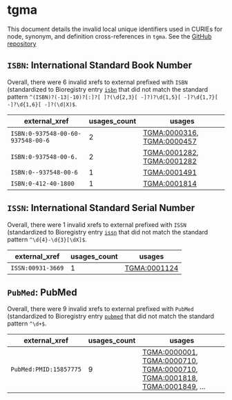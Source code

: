 # tgma

This document details the invalid local unique identifiers used in CURIEs
for node, synonym, and definition cross-references in `tgma`. See the [GitHub repository](https://github.com/VEuPathDB-ontology/TGMA)


## `ISBN`: International Standard Book Number

Overall, there were 6 invalid
xrefs to external prefixed with `ISBN` (standardized to Bioregistry
entry [`isbn`]((https://bioregistry.io/isbn)) that
did not match the standard pattern `^(ISBN)?(-13|-10)?[:]?[ ]?(\d{2,3}[ -]?)?\d{1,5}[ -]?\d{1,7}[ -]?\d{1,6}[ -]?(\d|X)$`.

| external_xref                     |   usages_count | usages                                                                                                   |
|-----------------------------------|----------------|----------------------------------------------------------------------------------------------------------|
| `ISBN:0-937548-00-60-937548-00-6` |              2 | [TGMA:0000316](https://bioregistry.io/TGMA:0000316), [TGMA:0000457](https://bioregistry.io/TGMA:0000457) |
| `ISBN:0-937548-00-6.`             |              2 | [TGMA:0001282](https://bioregistry.io/TGMA:0001282), [TGMA:0001282](https://bioregistry.io/TGMA:0001282) |
| `ISBN:0--937548-00-6`             |              1 | [TGMA:0001491](https://bioregistry.io/TGMA:0001491)                                                      |
| `ISBN:0-412-40-1800`              |              1 | [TGMA:0001814](https://bioregistry.io/TGMA:0001814)                                                      |

## `ISSN`: International Standard Serial Number

Overall, there were 1 invalid
xrefs to external prefixed with `ISSN` (standardized to Bioregistry
entry [`issn`]((https://bioregistry.io/issn)) that
did not match the standard pattern `^\d{4}-\d{3}[\dX]$`.

| external_xref     |   usages_count | usages                                              |
|-------------------|----------------|-----------------------------------------------------|
| `ISSN:00931-3669` |              1 | [TGMA:0001124](https://bioregistry.io/TGMA:0001124) |

## `PubMed`: PubMed

Overall, there were 9 invalid
xrefs to external prefixed with `PubMed` (standardized to Bioregistry
entry [`pubmed`]((https://bioregistry.io/pubmed)) that
did not match the standard pattern `^\d+$`.

| external_xref          |   usages_count | usages                                                                                                                                                                                                                                                                       |
|------------------------|----------------|------------------------------------------------------------------------------------------------------------------------------------------------------------------------------------------------------------------------------------------------------------------------------|
| `PubMed:PMID:15857775` |              9 | [TGMA:0000001](https://bioregistry.io/TGMA:0000001), [TGMA:0000710](https://bioregistry.io/TGMA:0000710), [TGMA:0000710](https://bioregistry.io/TGMA:0000710), [TGMA:0001818](https://bioregistry.io/TGMA:0001818), [TGMA:0001849](https://bioregistry.io/TGMA:0001849), ... |

